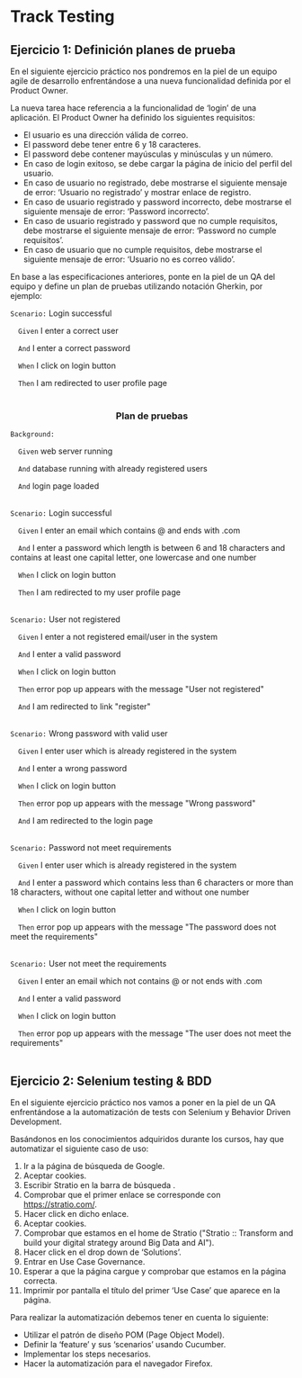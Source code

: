 # Track Testing

## Ejercicio 1: Definición planes de prueba

En el siguiente ejercicio práctico nos pondremos en la piel de un equipo agile de desarrollo enfrentándose a una nueva
funcionalidad definida por el Product Owner.

La nueva tarea hace referencia a la funcionalidad de ‘login’ de una aplicación. El Product Owner ha definido los
siguientes requisitos:

- El usuario es una dirección válida de correo.
- El password debe tener entre 6 y 18 caracteres.
- El password debe contener mayúsculas y minúsculas y un número.
- En caso de login exitoso, se debe cargar la página de inicio del perfil del usuario.
- En caso de usuario no registrado, debe mostrarse el siguiente mensaje de error: ‘Usuario no registrado’ y mostrar
  enlace de registro.
- En caso de usuario registrado y password incorrecto, debe mostrarse el siguiente mensaje de error: ‘Password
  incorrecto’.
- En caso de usuario registrado y password que no cumple requisitos, debe mostrarse el siguiente mensaje de error:
  ‘Password no cumple requisitos’.
- En caso de usuario que no cumple requisitos, debe mostrarse el siguiente mensaje de error: ‘Usuario no es correo
  válido’.

En base a las especificaciones anteriores, ponte en la piel de un QA del equipo y define un plan de pruebas utilizando
notación Gherkin, por ejemplo:

`Scenario:` Login successful

&emsp;`Given` I enter a correct user

&emsp;`And` I enter a correct password

&emsp;`When` I click on login button

&emsp;`Then` I am redirected to user profile page
<br></br>

### <center>Plan de pruebas

`Background:`

&emsp;`Given` web server running

&emsp;`And` database running with already registered users

&emsp;`And` login page loaded
<br></br>

`Scenario:` Login successful

&emsp;`Given` I enter an email which contains @ and ends with .com

&emsp;`And` I enter a password which length is between 6 and 18 characters and contains at least one capital letter, one
lowercase and one number

&emsp;`When` I click on login button

&emsp;`Then` I am redirected to my user profile page
<br></br>

`Scenario:` User not registered

&emsp;`Given` I enter a not registered email/user in the system

&emsp;`And` I enter a valid password

&emsp;`When` I click on login button

&emsp;`Then` error pop up appears with the message "User not registered"

&emsp;`And` I am redirected to link "register"
<br></br>

`Scenario:` Wrong password with valid user

&emsp;`Given` I enter user which is already registered in the system

&emsp;`And` I enter a wrong password

&emsp;`When` I click on login button

&emsp;`Then` error pop up appears with the message "Wrong password"

&emsp;`And` I am redirected to the login page
<br></br>

`Scenario:` Password not meet requirements

&emsp;`Given` I enter user which is already registered in the system

&emsp;`And` I enter a password which contains less than 6 characters or more than 18 characters, without one capital
letter and without one number

&emsp;`When` I click on login button

&emsp;`Then` error pop up appears with the message "The password does not meet the requirements"
<br></br>

`Scenario:` User not meet the requirements

&emsp;`Given` I enter an email which not contains @ or not ends with .com

&emsp;`And` I enter a valid password

&emsp;`When` I click on login button

&emsp;`Then` error pop up appears with the message "The user does not meet the requirements"
<br></br>

## Ejercicio 2: Selenium testing & BDD

En el siguiente ejercicio práctico nos vamos a poner en la piel de un QA enfrentándose a la automatización de tests con
Selenium y Behavior Driven Development.

Basándonos en los conocimientos adquiridos durante los cursos, hay que automatizar el siguiente caso de uso:

1. Ir a la página de búsqueda de Google.
2. Aceptar cookies.
3. Escribir Stratio en la barra de búsqueda .
4. Comprobar que el primer enlace se corresponde con https://stratio.com/.
5. Hacer click en dicho enlace.
6. Aceptar cookies.
7. Comprobar que estamos en el home de Stratio ("Stratio :: Transform and build your digital strategy around Big Data
   and AI").
8. Hacer click en el drop down de ‘Solutions’.
9. Entrar en Use Case Governance.
10. Esperar a que la página cargue y comprobar que estamos en la página correcta.
11. Imprimir por pantalla el título del primer ‘Use Case’ que aparece en la página.

Para realizar la automatización debemos tener en cuenta lo siguiente:

- Utilizar el patrón de diseño POM (Page Object Model).
- Definir la ‘feature’ y sus ‘scenarios’ usando Cucumber.
- Implementar los steps necesarios.
- Hacer la automatización para el navegador Firefox.
